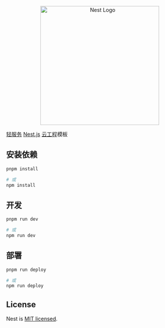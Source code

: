 <p align="center">
  <a href="http://nestjs.com/" target="blank"><img src="https://nestjs.com/img/logo_text.svg" width="320" alt="Nest Logo" /></a>
</p>

[轻服务](https://qingfuwu.cn/) [Nest.js](https://nestjs.com/) [云工程](https://qingfuwu.cn/docs/nodejs/cloud-project/quickstart.html)模板

## 安装依赖

```bash
pnpm install

# 或
npm install
```

## 开发

```bash
pnpm run dev

# 或
npm run dev
```

## 部署

```bash
pnpm run deploy

# 或
npm run deploy
```

## License

Nest is [MIT licensed](LICENSE).
